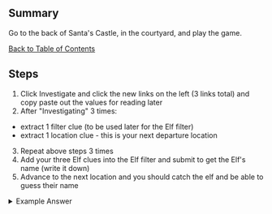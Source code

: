 ## Summary
Go to the back of Santa's Castle, in the courtyard, and play the game.

[Back to Table of Contents](https://github.com/minispooner/SANS_KringleCon_2021_Walkthrough/blob/main/README.md)

## Steps
1. Click Investigate and click the new links on the left (3 links total) and copy paste out the values for reading later
2. After "Investigating" 3 times:
- extract 1 filter clue (to be used later for the Elf filter)
- extract 1 location clue - this is your next departure location
3. Repeat above steps 3 times
4. Add your three Elf clues into the Elf filter and submit to get the Elf's name (write it down)
5. Advance to the next location and you should catch the elf and be able to guess their name

<details>
  <summary>Example Answer</summary>
  
```
Their next waypoint was something like 51.219, 4.402
They just contacted us from an address in the 81.244.0.0/14 range.
They were dressed for 3.0°C and partly cloudy conditions. They kept checking their `Discord` app.

Belgium
The elf wanted to drink gløgg in Tivoli Gardens.
They sent me this blurry selfie of themself or someone they met: 
They were dressed for -2.0°C and sunny conditions. Oh, I noticed they had a  `Star Trek` themed phone case.

Denmark
They said, if asked, they would describe their next location as "staring desire frost." 
Having trouble typing that letter? It's UNICODE 00ED or 0237 on the number pad in Windows. 
They were dressed for 5.0°C and partly cloudy conditions. The elf mentioned something about Stack Overflow and `Golang`

Filter the Elves w the 3 categories (only choose 3 above!)
Noel Boetie
```
</details>
